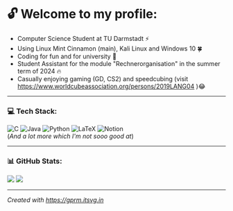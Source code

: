 # 🔓 Welcome to my profile:
- Computer Science Student at TU Darmstadt ⚡<br>
- Using Linux Mint Cinnamon (main), Kali Linux and Windows 10 🍀<br>
- Coding for fun and for university 📜<br>
- Student Assistant for the module "Rechnerorganisation" in the summer term of 2024 🔥
- Casually enjoying gaming (GD, CS2) and speedcubing (visit https://www.worldcubeassociation.org/persons/2019LANG04 )😂

---

### 💻 Tech Stack:
![C](https://img.shields.io/badge/c-gray?style=for-the-badge&logo=c&logoColor=white)
![Java](https://img.shields.io/badge/java-%23ED8B00.svg?style=for-the-badge&logo=openjdk&logoColor=white)
![Python](https://img.shields.io/badge/python-3670A0?style=for-the-badge&logo=python&logoColor=ffdd54)
![LaTeX](https://img.shields.io/badge/latex-%23008080.svg?style=for-the-badge&logo=latex&logoColor=white)
![Notion](https://img.shields.io/badge/Notion-%23000000.svg?style=for-the-badge&logo=notion&logoColor=white)
<br>(_And a lot more which I'm not sooo good at_)<br/>

---

### 📊 GitHub Stats:
![](https://github-readme-stats.vercel.app/api/top-langs/?username=Synix4Life&theme=dark&layout=compact)
![](https://github-readme-streak-stats.herokuapp.com/?user=Synix4Life&theme=dark&hide_border=false)<br/>

---

_Created with https://gprm.itsvg.in_
